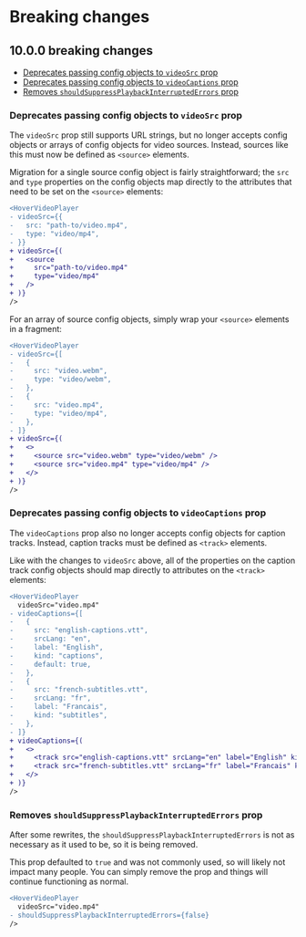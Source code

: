 # Breaking changes

## 10.0.0 breaking changes

- [Deprecates passing config objects to `videoSrc` prop](#deprecates-passing-config-objects-to-videosrc-prop)
- [Deprecates passing config objects to `videoCaptions` prop](#deprecates-passing-config-objects-to-videocaptions-prop)
- [Removes `shouldSuppressPlaybackInterruptedErrors` prop](#removes-shouldsuppressplaybackinterruptederrors-prop)

### Deprecates passing config objects to `videoSrc` prop

The `videoSrc` prop still supports URL strings,
but no longer accepts config objects or arrays of config objects for video sources.
Instead, sources like this must now be defined as `<source>` elements.

Migration for a single source config object is fairly straightforward; the `src` and `type` properties
on the config objects map directly to the attributes that need to be set on the `<source>` elements:

```diff
<HoverVideoPlayer
- videoSrc={{
-   src: "path-to/video.mp4",
-   type: "video/mp4",
- }}
+ videoSrc={(
+   <source
+     src="path-to/video.mp4"
+     type="video/mp4"
+   />
+ )}
/>
```

For an array of source config objects, simply wrap your `<source>` elements in a fragment:

```diff
<HoverVideoPlayer
- videoSrc={[
-   {
-     src: "video.webm",
-     type: "video/webm",
-   },
-   {
-     src: "video.mp4",
-     type: "video/mp4",
-   },
- ]}
+ videoSrc={(
+   <>
+     <source src="video.webm" type="video/webm" />
+     <source src="video.mp4" type="video/mp4" />
+   </>
+ )}
/>
```

### Deprecates passing config objects to `videoCaptions` prop

The `videoCaptions` prop also no longer accepts config objects for caption tracks.
Instead, caption tracks must be defined as `<track>` elements.

Like with the changes to `videoSrc` above, all of the properties on the caption track config objects should map directly to
attributes on the `<track>` elements:

```diff
<HoverVideoPlayer
  videoSrc="video.mp4"
- videoCaptions={[
-   {
-     src: "english-captions.vtt",
-     srcLang: "en",
-     label: "English",
-     kind: "captions",
-     default: true,
-   },
-   {
-     src: "french-subtitles.vtt",
-     srcLang: "fr",
-     label: "Francais",
-     kind: "subtitles",
-   },
- ]}
+ videoCaptions={(
+   <>
+     <track src="english-captions.vtt" srcLang="en" label="English" kind="captions" default />
+     <track src="french-subtitles.vtt" srcLang="fr" label="Francais" kind="subtitles" />
+   </>
+ )}
/>
```

### Removes `shouldSuppressPlaybackInterruptedErrors` prop

After some rewrites, the `shouldSuppressPlaybackInterruptedErrors` is not as necessary as it used to be, so it is being removed.

This prop defaulted to `true` and was not commonly used, so will likely not impact many people. You can simply remove the prop and things will continue functioning as normal.

```diff
<HoverVideoPlayer
  videoSrc="video.mp4"
- shouldSuppressPlaybackInterruptedErrors={false}
/>
```
